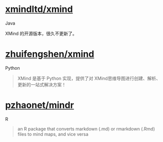 # [xmindltd/xmind](https://github.com/xmindltd/xmind)
Java

XMind 的开源版本，很久不更新了。
# [zhuifengshen/xmind](https://github.com/zhuifengshen/xmind)
Python

> XMind 是基于 Python 实现，提供了对 XMind思维导图进行创建、解析、更新的一站式解决方案！

# [pzhaonet/mindr](https://github.com/pzhaonet/mindr)
R

> an R package that converts markdown (.md) or rmarkdown (.Rmd) files to mind maps, and vice versa
